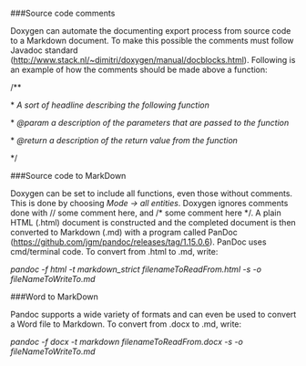 ###Source code comments

Doxygen can automate the documenting export process from source code to
a Markdown document. To make this possible the comments must follow
Javadoc standard
(<http://www.stack.nl/~dimitri/doxygen/manual/docblocks.html>).
Following is an example of how the comments should be made above a
function:

/\*\*

\* *A sort of headline describing the following function*

\* *@param a description of the parameters that are passed to the
function*

\* *@return a description of the return value from the function*

\*/

###Source code to MarkDown

Doxygen can be set to include all functions, even those without
comments. This is done by choosing *Mode -&gt; all entities*. Doxygen
ignores comments done with // some comment here, and /\* some comment
here \*/. A plain HTML (.html) document is constructed and the completed
document is then converted to Markdown (.md) with a program called
PanDoc (<https://github.com/jgm/pandoc/releases/tag/1.15.0.6>). PanDoc
uses cmd/terminal code. To convert from .html to .md, write:

*pandoc -f html -t markdown\_strict filenameToReadFrom.html -s -o
fileNameToWriteTo.md*

###Word to MarkDown

Pandoc supports a wide variety of formats and can even be used to
convert a Word file to Markdown. To convert from .docx to .md, write:

*pandoc -f docx -t markdown filenameToReadFrom.docx -s -o
fileNameToWriteTo.md*
